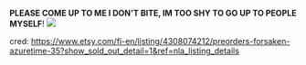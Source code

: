 
**PLEASE COME UP TO ME I DON'T BITE, IM TOO SHY TO GO UP TO PEOPLE MYSELF**!
![](https://files.catbox.moe/xxfwfg.png)






cred: https://www.etsy.com/fi-en/listing/4308074212/preorders-forsaken-azuretime-35?show_sold_out_detail=1&ref=nla_listing_details
